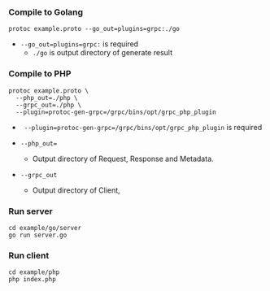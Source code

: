 ### Compile to Golang

```
protoc example.proto --go_out=plugins=grpc:./go
```

- `--go_out=plugins=grpc:` is required
  - `./go` is output directory of generate result
 
### Compile to PHP

```
protoc example.proto \
  --php_out=./php \
  --grpc_out=./php \
  --plugin=protoc-gen-grpc=/grpc/bins/opt/grpc_php_plugin
```

- ` --plugin=protoc-gen-grpc=/grpc/bins/opt/grpc_php_plugin` is required

- `--php_out=`
  - Output directory of Request, Response and Metadata.
  
- `--grpc_out`
  - Output directory of Client,

### Run server

```
cd example/go/server
go run server.go
```

### Run client

```
cd example/php
php index.php
```
